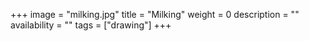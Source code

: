 +++
image = "milking.jpg"
title = "Milking"
weight = 0
description = ""
availability = ""
tags = ["drawing"]
+++
